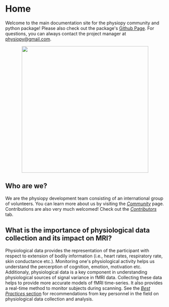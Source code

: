 # Home
Welcome to the main documentation site for the physiopy community and python package! Please also check out the package's [Github Page](https://github.com/physiopy). For questions, you can always contact the project manager at [physiopy@gmail.com](mailto:physiopy@gmail.com). 

<p align="center">
<img src="https://github.com/physiopy/phys2bids/blob/master/docs/_static/physiopy_logo_1280x640.png?raw=true" width="400">
</p>

## Who are we?
We are the physiopy development team consisting of an international group of volunteers. You can learn more about us by visiting the [*Community*](/community/index) page. Contributions are also very much welcomed! Check out the [*Contributors*](/community/contributor-guide) tab.

## What is the importance of physiological data collection and its impact on MRI?

Physiological data provides the representation of the participant with respect to extension of bodily information (i.e., heart rates, respiratory rate, skin conductance etc.). Monitoring one's physiological activity helps us understand the percerption of cognition, emotion, motivation etc. Additionaly, physiological data is a key component in understanding physiological sources of signal variance in fMRI data. Collecting these data helps to provide more accurate models of fMRI time-series. It also provides a real-time method to monitor subjects during scanning. See the [*Best Practices* section](/best-practices) for recommendations from key personnel in the field on physiological data collection and analysis. 
